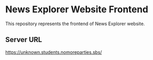 # News Explorer Website Frontend

This repository represents the frontend of News Explorer website.

## Server URL

https://unknown.students.nomoreparties.sbs/
